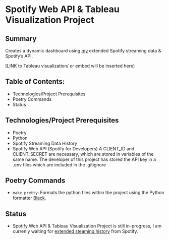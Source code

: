 # Spotify Web API & Tableau Visualization Project

## Summary
Creates a dynamic dashboard using [my](github.com/necabotheking) extended Spotify streaming data & Spotify’s API. 

[LINK to Tableau visualization/ or embed will be inserted here]

## Table of Contents: 
- Technologies/Project Prerequisites
- Poetry Commands
- Status

## Technologies/Project Prerequisites 
- Poetry
- Python
- Spotify Streaming Data History
- Spotify Web API (Spotify for Developers) 
    A CLIENT_ID and CLIENT_SECRET are necessary, which are stored in variables
    of the same name.
    The developer of this project has stored the API key in a .env files which are included in the .gitignore 


## Poetry Commands
- `make pretty`: Formats the python files within the project using the Python formatter [Black](https://github.com/psf/black).

## Status
- Spotify Web API & Tableau Visualization Project is still in-progress, I am currenly waiting for [extended steaming history](https://support.spotify.com/us/article/understanding-my-data/) from Spotify.  

